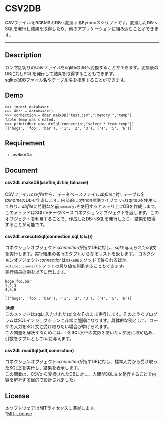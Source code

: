 # CSV2DB
CSVファイルをRDBMSのDBへ変換するPythonスクリプトです。変換したDBへSQLを発行し結果を取得したり、他のアプリケーションに組み込むことができます。  

---
## Description
カンマ区切りのCSVファイルをsqliteのDBへ変換することができます。変換後のDBに対しSQLを発行して結果を取得することもできます。  
sqliteのDBファイル名やテーブル名を指定することができます。

## Demo
```
>>> import databaser
>>> dber = databaser()
>>> connection = dber.makeDB("test.csv",":memory:","temp")
Table temp was created.
>>> print(dber.executeSql(connection,"select * from temp"))
[('hoge', 'foo', 'bar'), ('1', '2', '3'), ('4', '5', '6')]
```

## Requirement
* python3.x

## Document
#### csv2db.makeDB(csvfile,dbfile,tblname)
CSVファイル*csvfile*から、データベースファイル*dbfile*に対しテーブル名*tblname*のDBを作成します。内部的にpython標準ライブラリのsqlite3を使用しており、*dbfile*に特別な名前`:memory:`を使用するとメモリ上にDBを作成します。  
このメソッドはSQLiteデータベースコネクションオブジェクトを返します。このオブジェクトを利用することで、作成したDBへSQLを発行したり、結果を取得することが可能です。

#### csv2db.executeSql(connection,sql,tpl=())
コネクションオブジェクト*connection*が指すDBに対し、*sql*で与えられたsql文を実行します。実行結果の各行のタプルからなるリストを返します。
コネクションオブジェクト*connection*は`makeDB`メソッドで得られるほか、`sqlite3.connect`メソッドの戻り値を利用することもできます。  
実行結果の例を以下に示します。  
```test.csv
hoge,foo,bar
1,2,3
4,5,6
```
```select * from temp
[('hoge', 'foo', 'bar'), ('1', '2', '3'), ('4', '5', '6')]
```
***注意***  
このメソッドは*sql*に入力されたsql文をそのまま実行します。そのようなプログラムはSQLインジェクションに非常に脆弱になります。具体的な例として、ユーザの入力をSQL文に受け取りたい場合が挙げられます。  
この問題を解決するためには、`?`をSQL文中の変数を使いたい部分に埋め込み、引数をタプルとして*tpl*に与えます。

#### csv2db.readSql(self,connection)
コネクションオブジェクト*connection*が指すDBに対し、標準入力から受け取ったSQL文を実行し、結果を表示します。  
この関数は、CSVから変換されたDBに対し、人間がSQL文を発行することで内容を解析する目的で設計されました。

## License
本ソフトウェアはMITライセンスに準拠します。  
*[MIT License](http://opensource.org/licenses/mit-license.php)
